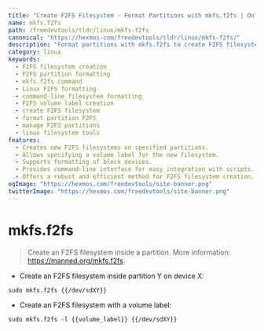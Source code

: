 ```yaml
---
title: "Create F2FS Filesystem - Format Partitions with mkfs.f2fs | Online Free DevTools by Hexmos"
name: mkfs.f2fs
path: /freedevtools/tldr/linux/mkfs-f2fs
canonical: "https://hexmos-com/freedevtools/tldr/linux/mkfs-f2fs/"
description: "Format partitions with mkfs.f2fs to create F2FS filesystems easily.  Manage your storage efficiently using this command-line tool. Free online tool, no registration required."
category: linux
keywords:
  - F2FS filesystem creation
  - F2FS partition formatting
  - mkfs.f2fs command
  - Linux F2FS formatting
  - command-line filesystem formatting
  - F2FS volume label creation
  - create F2FS filesystem
  - format partition F2FS
  - manage F2FS partitions
  - linux filesystem tools
features:
  - Creates new F2FS filesystems on specified partitions.
  - Allows specifying a volume label for the new filesystem.
  - Supports formatting of block devices.
  - Provides command-line interface for easy integration with scripts.
  - Offers a robust and efficient method for F2FS filesystem creation.
ogImage: "https://hexmos.com/freedevtools/site-banner.png"
twitterImage: "https://hexmos.com/freedevtools/site-banner.png"
---
```


# mkfs.f2fs

> Create an F2FS filesystem inside a partition.
> More information: <https://manned.org/mkfs.f2fs>.

- Create an F2FS filesystem inside partition Y on device X:

`sudo mkfs.f2fs {{/dev/sdXY}}`

- Create an F2FS filesystem with a volume label:

`sudo mkfs.f2fs -l {{volume_label}} {{/dev/sdXY}}`
